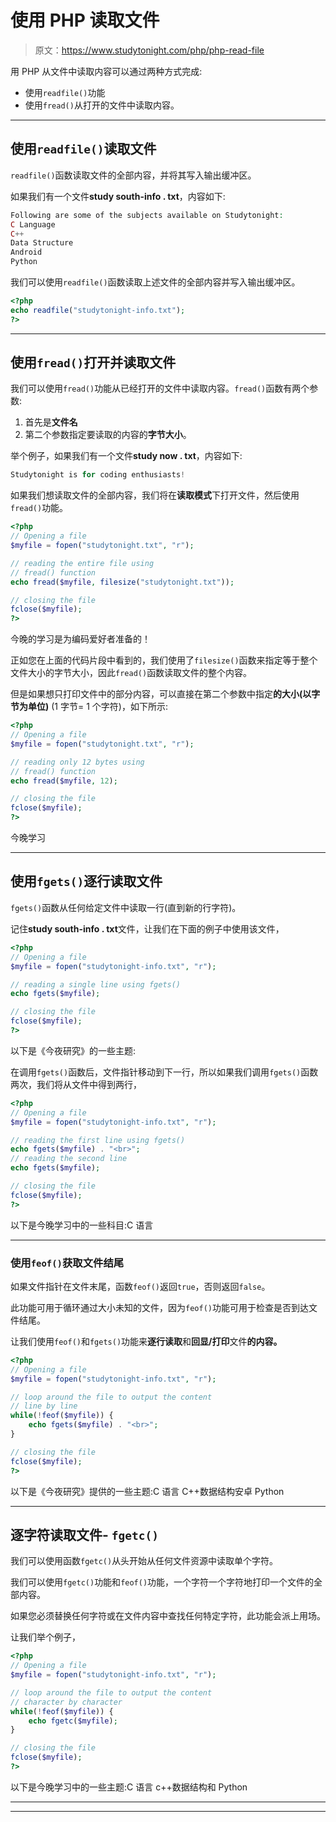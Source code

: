 # 使用 PHP 读取文件

> 原文：<https://www.studytonight.com/php/php-read-file>

用 PHP 从文件中读取内容可以通过两种方式完成:

*   使用`readfile()`功能
*   使用`fread()`从打开的文件中读取内容。

* * *

## 使用`readfile()`读取文件

`readfile()`函数读取文件的全部内容，并将其写入输出缓冲区。

如果我们有一个文件**study south-info . txt**，内容如下:

```php
Following are some of the subjects available on Studytonight:
C Language
C++
Data Structure
Android
Python

```

我们可以使用`readfile()`函数读取上述文件的全部内容并写入输出缓冲区。

```php
<?php
echo readfile("studytonight-info.txt");
?>
```

* * *

## 使用`fread()`打开并读取文件

我们可以使用`fread()`功能从已经打开的文件中读取内容。`fread()`函数有两个参数:

1.  首先是**文件名**
2.  第二个参数指定要读取的内容的**字节大小**。

举个例子，如果我们有一个文件**study now . txt**，内容如下:

```php
Studytonight is for coding enthusiasts!
```

如果我们想读取文件的全部内容，我们将在**读取模式**下打开文件，然后使用`fread()`功能。

```php
<?php
// Opening a file
$myfile = fopen("studytonight.txt", "r");

// reading the entire file using
// fread() function
echo fread($myfile, filesize("studytonight.txt"));

// closing the file
fclose($myfile);
?>
```

今晚的学习是为编码爱好者准备的！

正如您在上面的代码片段中看到的，我们使用了`filesize()`函数来指定等于整个文件大小的字节大小，因此`fread()`函数读取文件的整个内容。

但是如果想只打印文件中的部分内容，可以直接在第二个参数中指定**的大小(以字节为单位)** (1 字节= 1 个字符)，如下所示:

```php
<?php
// Opening a file
$myfile = fopen("studytonight.txt", "r");

// reading only 12 bytes using
// fread() function
echo fread($myfile, 12);

// closing the file
fclose($myfile);
?>
```

今晚学习

* * *

## 使用`fgets()`逐行读取文件

`fgets()`函数从任何给定文件中读取一行(直到新的行字符)。

记住**study south-info . txt**文件，让我们在下面的例子中使用该文件，

```php
<?php
// Opening a file
$myfile = fopen("studytonight-info.txt", "r");

// reading a single line using fgets()
echo fgets($myfile);

// closing the file
fclose($myfile);
?>
```

以下是《今夜研究》的一些主题:

在调用`fgets()`函数后，文件指针移动到下一行，所以如果我们调用`fgets()`函数两次，我们将从文件中得到两行，

```php
<?php
// Opening a file
$myfile = fopen("studytonight-info.txt", "r");

// reading the first line using fgets()
echo fgets($myfile) . "<br>";
// reading the second line
echo fgets($myfile);

// closing the file
fclose($myfile);
?>
```

以下是今晚学习中的一些科目:C 语言

* * *

### 使用`feof()`获取文件结尾

如果文件指针在文件末尾，函数`feof()`返回`true`，否则返回`false`。

此功能可用于循环通过大小未知的文件，因为`feof()`功能可用于检查是否到达文件结尾。

让我们使用`feof()`和`fgets()`功能来**逐行读取**和**回显/打印**文件**的内容。**

```php
<?php
// Opening a file
$myfile = fopen("studytonight-info.txt", "r");

// loop around the file to output the content
// line by line
while(!feof($myfile)) {
    echo fgets($myfile) . "<br>";
}

// closing the file
fclose($myfile);
?>
```

以下是《今夜研究》提供的一些主题:C 语言 C++数据结构安卓 Python

* * *

## 逐字符读取文件- `fgetc()`

我们可以使用函数`fgetc()`从头开始从任何文件资源中读取单个字符。

我们可以使用`fgetc()`功能和`feof()`功能，一个字符一个字符地打印一个文件的全部内容。

如果您必须替换任何字符或在文件内容中查找任何特定字符，此功能会派上用场。

让我们举个例子，

```php
<?php
// Opening a file
$myfile = fopen("studytonight-info.txt", "r");

// loop around the file to output the content
// character by character
while(!feof($myfile)) {
    echo fgetc($myfile);
}

// closing the file
fclose($myfile);
?>
```

以下是今晚学习中的一些主题:C 语言 c++数据结构和 Python

* * *

* * *